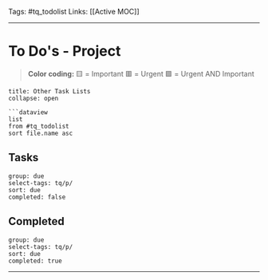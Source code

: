 Tags: #tq_todolist
Links: [[Active MOC]]
___
# To Do's - Project
> **Color coding:**
> 🟨 = Important
> 🟥 = Urgent
> 🟪 = Urgent AND Important
```ad-info
title: Other Task Lists
collapse: open

```dataview
list
from #tq_todolist
sort file.name asc
```
## Tasks
```tq
group: due
select-tags: tq/p/
sort: due
completed: false

```
## Completed
```tq
group: due
select-tags: tq/p/
sort: due
completed: true

```
___